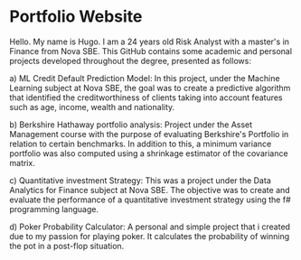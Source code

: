 
# Portfolio Website

Hello. My name is Hugo. I am a 24 years old Risk Analyst with a master's in Finance from Nova SBE. This GitHub contains some academic and personal projects developed throughout the degree, presented as follows:

a) ML Credit Default Prediction Model: In this project, under the Machine Learning subject at Nova SBE, the goal was to create a predictive algorithm that identified the creditworthiness of clients taking into account features such as age, income, wealth and nationality.

b) Berkshire Hathaway portfolio analysis: Project under the Asset Management course with the purpose of evaluating Berkshire's Portfolio in relation to certain benchmarks. In addition to this, a minimum variance portfolio was also computed using a shrinkage estimator of the covariance matrix. 

c) Quantitative investment Strategy: This was a project under the Data Analytics for Finance subject at Nova SBE. The objective was to create and evaluate the performance of a quantitative investment strategy using the f# programming language.

d) Poker Probability Calculator: A personal and simple project that i created due to my passion for playing poker. It calculates the probability of winning the pot in a post-flop situation.
